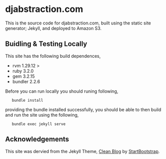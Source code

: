 # djabstraction.com

This is the source code for djabstraction.com, built using the static site generator; Jekyll, and deployed to Amazon S3.

## Buidling & Testing Locally

This site has the following build dependences,

* rvm 1.29.12 >
* ruby 3.2.0
* gem 3.2.15
* bundler 2.2.6

Before you can run locally you should runing following,

```
   bundle install
```

providing the bundle installed successfully, you should be able to then build and run the site using the following,

```
   bundle exec jekyll serve
```

## Acknowledgements

This site was dervied from the Jekyll Theme, [Clean Blog](https://startbootstrap.com/theme/clean-blog-jekyll) by [StartBootstrap](https://github.com/StartBootstrap).
